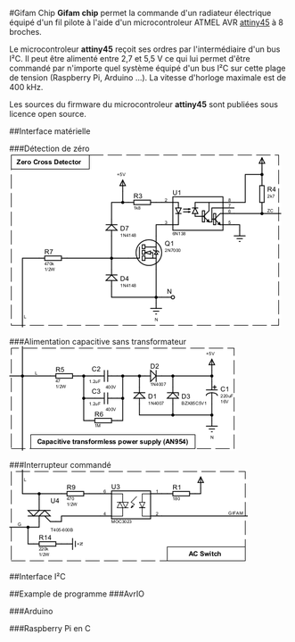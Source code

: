 #Gifam Chip
__Gifam chip__ permet la commande d'un radiateur électrique équipé d'un fil pilote à l'aide d'un microcontroleur ATMEL AVR [attiny45](http://www.atmel.com/devices/attiny45.aspx) à 8 broches.

Le microcontroleur __attiny45__ reçoit ses ordres par l'intermédiaire d'un bus I²C. Il peut être alimenté entre 2,7 et 5,5 V ce qui lui permet d'être commandé par n'importe quel système équipé d'un bus I²C sur cette plage de tension (Raspberry Pi, Arduino ...). La vitesse d'horloge maximale est de 400 kHz.

Les sources du firmware du microcontroleur __attiny45__ sont publiées sous licence open source.

##Interface matérielle

###Détection de zéro
<img src="doc/img/zcross.png" alt="Détection de zéro"> 

###Alimentation capacitive sans transformateur
![Alimentation capacitive](doc/img/powersupply.png)

###Interrupteur commandé
![Alimentation capacitive](doc/img/acswitch.png)

##Interface I²C

##Example de programme
###AvrIO

###Arduino

###Raspberry Pi en C